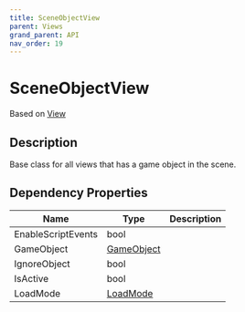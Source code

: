```yaml
---
title: SceneObjectView
parent: Views
grand_parent: API
nav_order: 19
---
```


# SceneObjectView

Based on [View](View)

## Description

Base class for all views that has a game object in the scene.

## Dependency Properties

| Name | Type | Description |
| --- | --- | --- |
| EnableScriptEvents | bool |  |
| GameObject | [GameObject](http://docs.unity3d.com/ScriptReference/GameObject.html) |  |
| IgnoreObject | bool |  |
| IsActive | bool |  |
| LoadMode | [LoadMode](../Types/LoadMode) |  |
